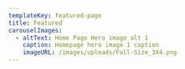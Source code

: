```yaml
---
templateKey: featured-page
title: Featured
carouselImages:
  - altText: Home Page Hero image alt 1
    caption: Homepage hero image 1 caption
    imageURL: /images/uploads/Full-Size_3X4.png
---
```


